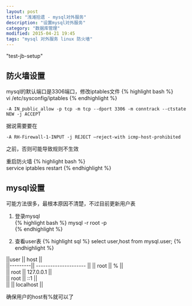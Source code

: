 ```yaml
---
layout: post
title: "浅滩拾遗 - mysql对外服务"
description: "设置mysql对外服务"
category: "数据库管理"
modified: 2015-04-21 19:45
tags: "mysql 对外服务 linux 防火墙"
---
```

"test-jb-setup"
## 防火墙设置
mysql的默认端口是3306端口，修改iptables文件
{% highlight bash %}  
vi /etc/sysconfig/iptables
{% endhighlight %}

`
-A IN_public_allow -p tcp -m tcp --dport 3306 -m conntrack --ctstate NEW -j ACCEPT
`

据说需要要在

`
-A RH-Firewall-1-INPUT -j REJECT –reject-with icmp-host-prohibited
`

之前，否则可能导致规则不生效

重启防火墙
{% highlight bash %}  
service iptables restart
{% endhighlight %}	

## mysql设置
可能方法很多，最根本原因不清楚，不过目前更新用户表  
1. 登录mysql  
{% highlight bash %}
mysql -r root -p  
{% endhighlight %}

2. 查看user表
{% highlight sql %}
select user,host from mysql.user;
{% endhighlight %}

||user     || host                  ||  
||---------|| --------------------- ||
|| root    || %                     ||  
|| root    || 127.0.0.1             ||  
|| root    || ::1                   ||  
||         || localhost             ||  
 
确保用户的host有%就可以了